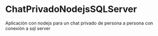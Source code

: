 # ChatPrivadoNodejsSQLServer

Aplicación con nodejs para un chat privado de persona a persona con conexión a sql server

